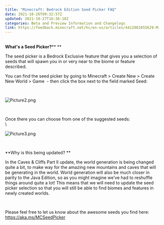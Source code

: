 ```yaml
---
title: "Minecraft: Bedrock Edition Seed Picker FAQ"
date: 2021-10-26T09:32:57Z
updated: 2021-10-27T16:36:10Z
categories: Beta and Preview Information and Changelogs
link: https://feedback.minecraft.net/hc/en-us/articles/4412081055629-Minecraft-Bedrock-Edition-Seed-Picker-FAQ
---
```


\
**What\'s a Seed Picker?**** **

The seed picker is a Bedrock Exclusive feature that gives you a selection of seeds that will spawn you in or very near to the biome or feature described.  

You can find the seed picker by going to Minecraft \> Create New \> Create New World \> Game  - then click the box next to the field marked Seed: 

 

![Picture2.png](https://feedback.minecraft.net/hc/article_attachments/4412074575885/Picture2.png)

 

Once there you can choose from one of the suggested seeds: \
\

![Picture3.png](https://feedback.minecraft.net/hc/article_attachments/4412074576141/Picture3.png)

 

**Why is this being updated? **

In the Caves & Cliffs Part II update, the world generation is being changed quite a bit, to make way for the amazing new mountains and caves that will be generating in the world. World generation will also be much closer in parity to the Java Edition, so as you might imagine we\'ve had to reshuffle things around quite a lot! This means that we will need to update the seed picker selection so that you will still be able to find biomes and features in newly created worlds.

 

Please feel free to let us know about the awesome seeds you find here: <https://aka.ms/MCSeedPicker>

